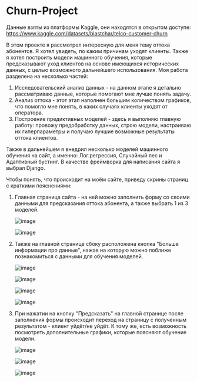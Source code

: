 # Churn-Project
Данные взяты из платформы Kaggle, они находятся в открытом доступе: https://www.kaggle.com/datasets/blastchar/telco-customer-churn

В этом проекте я рассмотрел интересную для меня тему оттока абонентов. Я хотел увидеть, по каким причинам уходят клиенты. Также я хотел построить модели машинного обучения, которые предсказывают уход клиентов на основе имеющихся исторических данных, с целью возможного дальнейшего использования.
Моя работа разделена на несколько частей:
1) Исследовательский анализ данных - на данном этапе я детально рассматриваю данные, которые помогают мне лучше понять задачу.
2) Анализ оттока - этот этап наполнен большим количеством графиков, что помогло мне понять, в каких случаях клиенты уходят от оператора.
3) Построение предиктивных моделей - здесь я выполняю главную работу: провожу предобработку данных, строю модели, настраиваю их гиперпараметры и получаю лучшие возможные результаты оттока клиентов.


Также в дальнейшем я внедрил несколько моделей машинного обучения на сайт, а именно: Лог.регрессия, Случайный лес и Адаптивный бустинг. В качестве фреймворка для написания сайта я выбрал Django.

Чтобы понять, что происходит на моём сайте, приведу скрины страниц с краткими пояснениями:

1. Главная страница сайта - на ней можно заполнить форму со своими данными для предсказания оттока абонента, а также выбрать 1 из 3 моделей.

   ![image](https://github.com/user-attachments/assets/33736b75-0dab-47d2-941b-9246ac05ac7c)



   ![image](https://github.com/user-attachments/assets/8658a7cf-5ac7-42a7-be94-17950ad70a0a)


2. Также на главной странице сбоку расположена кнопка "Больше информации про данные", нажав на которую можно поближе познакомиться с данными для обучения моделей.

   ![image](https://github.com/user-attachments/assets/09b91b93-af89-42c0-92d8-08d136323e42)


   ![image](https://github.com/user-attachments/assets/0e890f2f-8a07-4a55-82c1-d7b9a62b1d8d)


   ![image](https://github.com/user-attachments/assets/8bdb47da-0ffc-4d01-bbb1-974f02e93af5)


   ![image](https://github.com/user-attachments/assets/ab347cdb-9df7-46d4-adfb-3388a76395a9)


3. При нажатии на кнопку "Предсказать" на главной странице после заполнения формы происходит переход на страницу с полученным результатом - клиент уйдёт/не уйдёт. К тому же, есть возможность посмотреть дополнительные графики, которые поясняют обучение модели.

   ![image](https://github.com/user-attachments/assets/b2947adb-61be-4b90-8e2f-6f329ebce513)


   ![image](https://github.com/user-attachments/assets/a08880ee-df64-4b77-95a0-f7b0d07509c2)


   ![image](https://github.com/user-attachments/assets/556ab4fb-7933-4201-8fcf-dee1c54cf320)
